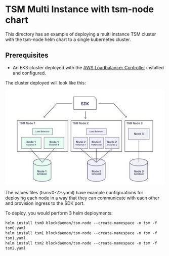 # TSM Multi Instance with tsm-node chart

This directory has an example of deploying a multi instance TSM cluster with the tsm-node helm chart to a single kubernetes cluster.

## Prerequisites
 - An EKS cluster deployed with the [AWS Loadbalancer Controller](https://docs.aws.amazon.com/eks/latest/userguide/aws-load-balancer-controller.html) installed and configured. 

The cluster deployed will look like this:

![TSM Cluster](assets/tsm-cluster.jpeg)


The values files (tsm<0-2>.yaml) have example configurations for deploying each node in a way that they can communicate with each other and provision ingress to the SDK port.

To deploy, you would perform 3 helm deployments:
```
helm install tsm0 blockdaemon/tsm-node --create-namespace -n tsm -f tsm0.yaml
helm install tsm1 blockdaemon/tsm-node --create-namespace -n tsm -f tsm1.yaml
helm install tsm2 blockdaemon/tsm-node --create-namespace -n tsm -f tsm2.yaml
```

